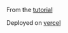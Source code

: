 From the [tutorial](https://www.youtube.com/watch?v=YkOSUVzOAA4)

Deployed on [vercel](https://twit-moji-mocha.vercel.app/)
